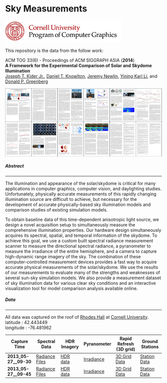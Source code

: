 # Sky Measurements
![](pcg.png)

This repository is the data from the follow work:

ACM TOG 33(6) - Proceedings of ACM SIGGRAPH ASIA (**2014**)<BR>
**A Framework for the Experimental Comparison of Solar and Skydome Illumination**<BR>
[Joseph T. Kider Jr.](http://www.josephkider.com/), [Daniel T. Knowlton](http://www.danknowlton.com/), [Jeremy Newlin](http://www.jeremynewlin.info/), [Yining Karl Li](https://www.yiningkarlli.com/), and [Donald P. Greenberg](http://www.graphics.cornell.edu/people/director.html)


![](paper.png)



##### Abstract
---
The illumination and appearance of the solar/skydome is critical for many applications in computer graphics, computer vision, and daylighting studies. Unfortunately, physically accurate measurements of this rapidly changing illumination source are difficult to achieve, but necessary for the development of accurate physically-based sky illumination models and comparison studies of existing simulation models.

To obtain baseline data of this time-dependent anisotropic light source, we design a novel acquisition setup to simultaneously measure the comprehensive illumination properties. Our hardware design simultaneously acquires its spectral, spatial, and temporal information of the skydome. To achieve this goal, we use a custom built spectral radiance measurement scanner to measure the directional spectral radiance, a pyranometer to measure the irradiance of the entire hemisphere, and a camera to capture high-dynamic range imagery of the sky. The combination of these computer-controlled measurement devices provides a fast way to acquire accurate physical measurements of the solar/skydome. We use the results of our measurements to evaluate many of the strengths and weaknesses of several sun-sky simulation models. We also provide a measurement dataset of sky illumination data for various clear sky conditions and an interactive visualization tool for model comparison analysis available online.

##### Data
---

All data was captured on the roof of [Rhodes Hall](https://www.fs.cornell.edu/fs/facinfo/fs_facilinfo.cfm?facil_cd=2051) at [Cornell University](https://www.cornell.edu/).<BR>
latitude : 42.443449 <BR>
longitude : -76.481962


| Capture Time | Spectral Data | HDR Imagery | Pyranometer | Rapid Refresh (3D grid) | Ground Stations
| ------------- | ------------- | ------------- | ------------- | ------------- | ------------- |
| **2013_05-27__09-30** | [Radiance Files](data/2013-05-27/RADIANCE/2013-05-27___09.30.00.7z)  | [HDR data](data/2013-05-27/HDR/2013_05-27__09-30-48.7z)  | [Irradiance](data/2013-05-27/IRRADIANCE/2013.05.27.09.30.00.txt)  | [3D Grid Data](data/2013-05-27/RR/RR_CONUS_13km_20130527_1300.grib2)  | [Station Data](data/2013-05-27/GROUNDSTATIONS/20130527_0000.7z)  |
| **2013_05-27__09-45** | [Radiance Files](data/2013-05-27/RADIANCE/2013-05-27___09.45.00.7z)  | [HDR data](data/2013-05-27/HDR/2013_05-27__09-45-48.7z)  | [Irradiance](data/2013-05-27/IRRADIANCE/2013.05.27.09.45.00.txt)  | [3D Grid Data](data/2013-05-27/RR/RR_CONUS_13km_20130527_1300.grib2)  | [Station Data](data/2013-05-27/GROUNDSTATIONS/20130527_0000.7z)  |
